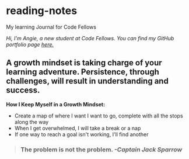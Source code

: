 # reading-notes
My learning Journal for Code Fellows

<em>Hi, I'm Angie, a new student at Code Fellows.  You can find my GitHub portfolio page [here.](https://github.com/AngieStagg)</em>



## A growth mindset is taking charge of your learning adventure.  Persistence, through challenges, will result in understanding and success. ##



**How I Keep Myself in a Growth Mindset:**

- Create a map of where I want I want to go, complete with all the stops along the way
- When I get overwhelmed, I will take a break or a nap
- If one way to reach a goal isn't working, I'll find another



> ### The problem is not the problem.   *-Captain Jack Sparrow*
